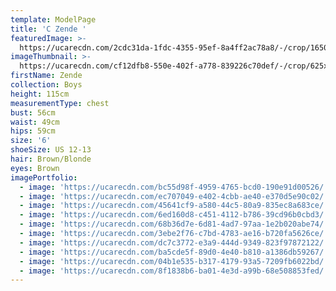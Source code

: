 ```yaml
---
template: ModelPage
title: 'C Zende '
featuredImage: >-
  https://ucarecdn.com/2cdc31da-1fdc-4355-95ef-8a4ff2ac78a8/-/crop/1650x920/0,0/-/preview/
imageThumbnail: >-
  https://ucarecdn.com/cf12dfb8-550e-402f-a778-839226c70def/-/crop/625x931/21,30/-/preview/
firstName: Zende
collection: Boys
height: 115cm
measurementType: chest
bust: 56cm
waist: 49cm
hips: 59cm
size: '6'
shoeSize: US 12-13
hair: Brown/Blonde
eyes: Brown
imagePortfolio:
  - image: 'https://ucarecdn.com/bc55d98f-4959-4765-bcd0-190e91d00526/'
  - image: 'https://ucarecdn.com/ec707049-e402-4cbb-ae40-e370d5e90c02/'
  - image: 'https://ucarecdn.com/45641cf9-a580-44c5-80a9-835ec8a683ce/'
  - image: 'https://ucarecdn.com/6ed160d8-c451-4112-b786-39cd96b0cbd3/'
  - image: 'https://ucarecdn.com/68b36d7e-6d81-4ad7-97aa-1e2b020abe74/'
  - image: 'https://ucarecdn.com/3ebe2f76-c7bd-4783-ae16-b720fa5626ce/'
  - image: 'https://ucarecdn.com/dc7c3772-e3a9-444d-9349-823f97872122/'
  - image: 'https://ucarecdn.com/ba5cde5f-89d0-4e40-b810-a1386db59267/'
  - image: 'https://ucarecdn.com/04b1e535-b317-4179-93a5-7209fb6022bd/'
  - image: 'https://ucarecdn.com/8f1838b6-ba01-4e3d-a99b-68e508853fed/'
---
```


